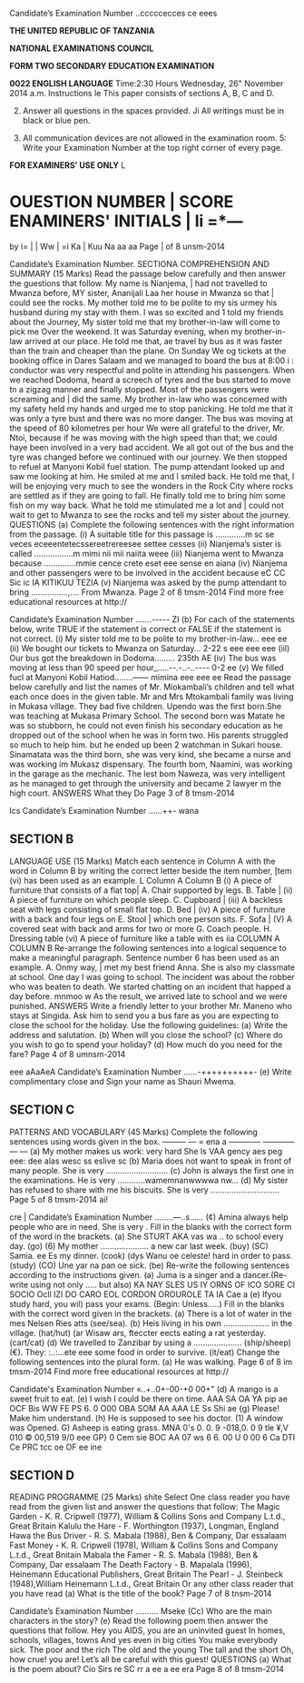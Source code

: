 Candidate’s Examination Number ..cccccecces ce eees

**THE UNITED REPUBLIC OF TANZANIA**

**NATIONAL EXAMINATIONS COUNCIL**

**FORM TWO SECONDARY EDUCATION EXAMINATION**

**0022 ENGLISH LANGUAGE**
Time:2:30 Hours Wednesday, 26" November 2014 a.m.
Instructions le This paper consists of sections A, B, C and D.

2. Answer all questions in the spaces provided.
Ji All writings must be in black or blue pen.

4. All communication devices are not allowed in the examination room.
5: Write your Examination Number at the top right corner of every page.

**FOR EXAMINERS’ USE ONLY**
L

**OUESTION NUMBER | SCORE ENAMINERS' INITIALS**
|
li
=*—
=
by i=
|
| Ww
|
=i
Ka
|
Kuu
Na aa aa
Page | of 8
unsm-2014

Candidate’s Examination Number.
SECTIONA
COMPREHENSION AND SUMMARY (15 Marks)
Read the passage below carefully and then answer the guestions that follow.
My name is Nianjema, | had not travelled to Mwanza before, MY sister, Ananijali Laa her house in Mwanza so that | could see the rocks. My mother told me to be polite to my sis urmey his husband during my stay with them. I was so excited and 1 told my friends about the Journey,
My sister told me that my brother-in-law will come to pick me Over the weekend.
It was Saturday evening, when my brother-in-law arrived at our place. He told me that, ae travel by bus as it was faster than the train and cheaper than the plane. On Sunday We og tickets at the booking office in Dares Salaam and we managed to board the bus at 8:00 i :
conductor was very respectful and polite in attending his passengers. When we reached Dodoma,
heard a screech of tyres and the bus started to move tn a zigzag manner and finally stopped.
Most of the passengers were screaming and | did the same. My brother in-law who was concemed with my safety held my hands and urged me to stop panicking. He told me that it was only a tyre bust and there was no more danger. The bus was moving at the speed of 80 kilometres per hour
We were all grateful to the driver, Mr. Ntoi, because if he was moving with the high speed than that; we could haye been involved in a very bad accident.
We all got out of the bus and the tyre was changed before we continued with our journey. We then stopped to refuel at Manyoni Kobil fuel station. The pump attendant looked up and saw me looking at him. He smiled at me and I smiled back. He told me that, I will be enjoying very much to see the wonders in the Rock City where rocks are settled as if they are going to fall. He finally told me to bring him some fish on my way back. What he told me stimulated me a lot and | could not wait to get to Mwanza to see the rocks and tell my sister about the journey.
QUESTIONS
(a) Complete the following sentences with the right information from the passage.
(i) A suitable title for this passage is .............m sc se veces eceeentetecssereetrereesee settee cesses
(ii) Nianjema’s sister is called .................m mimi nii mii naiita weee
(iii) Nianjema went to Mwanza because ..............mmie cence crete eset eee sense en aiana
(iv) Nianjema and other passengers were to be involved in the accident because eC CC Sic ic IA KITIKUU TEZIA
(v) Nianjema was asked by the pump attendant to bring ................,....
From Mwanza.
Page 2 of 8
tmsm-2014
Find more free educational resources at http://

Candidate’s Examination Number .......----- ZI
(b) For cach of the statements below, write TRUE if the statement is correct or FALSE if the statement is not correct.
(i) My sister told me to be polite to my brother-in-law... eee ee
(ii) We bought our tickets to Mwanza on Saturday... 2-22 s eee eee eee
(iil) Our bus got the breakdown in Dodoma......... 235th AE
(iv) The bus was moving at less than 90 speed per hour_.....--.-..-..---- 0-2 ee
(v) We filled fucl at Manyoni Kobil Hatiod........—— mimina eee eee ee
Read the passage below carefully and list the names of Mr. Miokambali’s children and tell what each once does in the given table.
Mr and Mrs Mtokambali family was living in Mukasa village. They bad five children. Upendo was the first born.She was teaching at Mukasa Primary School. The second born was Matate he was so stubborn, he could not even finish his secondary education as he dropped out of the school when he was in form two. His parents struggled so much to help him. but he ended up been 2
watchman in Sukari house.
Sinamatata was the third born, she was very kind, she became a nurse and was working im Mukasz dispensary. The fourth bom, Naamini, was working in the garage as the mechanic. The lest bom
Naweza, was very intelligent as he managed to get through the university and became 2 lawyer m the high court.
ANSWERS
What they Do
Page 3 of 8
tmsm-2014

lcs
Candidate’s Examination Number ......++- wana

## SECTION B
LANGUAGE USE (15 Marks)
Match each sentence in Column A with the word in Column B by writing the correct letter beside the item number, [tem (vi) has been used as an example.
L Column A Column B
(i) A piece of furniture that consists of a flat top| A. Chair supported by legs. B. Table
| (ii) A piece of furniture on which people sleep. C. Cupboard
| (iii) A backless seat with legs consisting of small flat top. D. Bed
| (iv) A piece of furniture with a back and four legs on E. Stool
| which one person sits. F. Sofa
| (V) A covered seat with back and arms for two or more G. Coach people. H. Dressing table
(vi) A piece of furniture like a table with es iia
COLUMN A
COLUMN B
Re-arrange the following sentences into a logical sequence to make a meaningful paragraph.
Sentence number 6 has been used as an example.
A. Onmy way, | met my best friend Anna.
She is also my classmate at school.
One day I was going to school.
The incident was about the robber who was beaten to death.
We started chatting on an incident that happed a day before.
mnmoo w
As the result, we arrived late to school and we were punished.
ANSWERS
Write a friendly letter to your brother Mr. Maneno who stays at Singida. Ask him to send you a bus fare as you are expecting to close the school for the holiday. Use the following guidelines:
(a) Write the address and salutation.
(b) When will you close the school?
(c) Where do you wish to go to spend your holiday?
(d) How much do you need for the fare?
Page 4 of 8
umnsm-2014

eee aAaAeA
Candidate’s Examination Number ......-++++++++++-
(e) Write complimentary close and Sign your name as Shauri Mwema.

## SECTION C
PATTERNS AND VOCABULARY (45 Marks)
Complete the following sentences using words given in the box.
——— — = ena a ————
———— — —
(a) My mother makes us work: very hard She ls VAA gency aes peg eee: dee alas wesc ss eslive sc
(b) Maria does not want to speak in front of many people. She is very ...........................
(c) John is always the first one in the examinations. He is very ............wamemnanwwwwa nw...
(d) My sister has refused to share with me his biscuits. She is very ..............................
Page 5 of 8
tmsm-2014
ai!

cre |
Candidate’s Examination Number ........—..s......
(¢) Amina always help people who are in need. She is very .
Fill in the blanks with the correct form of the word in the brackets.
(a) She
STURT AKA vas wa .. to school every day. (go)
(6) My mother ..................... a new car last week. (buy)
(SC) Samia. ee Es my dinner. (cook)
(dys Wanu oe celeste! hard in order to pass. (study)
(CO) Une yar na pan oe sick. (be)
Re-write the following sentences according to the instructions given.
(a) Juma is a singer and a dancer.(Re-write using not only ..... but also)
KA NAY SLES US IY ORNS OF ICO SORE CI SOCIO Ocll IZI DO CARO EOL CORDON OROUROLE TA IA
Cae a
(e) Ifyou study hard, you wil) pass your exams. (Begin: Unless.....)
Fill in the blanks with the correct word given in the brackets.
(a) There is a lot of water in the mes Nelsen Ries atts (see/sea).
(b) Heis living in his own .................... in the village. (hat/hut)
(ar Wisaw ars, fteccter eects eating a rat yesterday. (cart/cat)
(d) We travelled to Zanzibar by using a ..................... (ship/sheep)
(€). They: :..:...ete eee some food in order to survive. (it/eat)
Change the following sentences into the plural form.
(a) He was walking.
Page 6 of 8 im tmsm-2014
Find more free educational resources at http://

Candidate's Examination Number «..+..0+-00-+0 00+"
(d) A mango is a sweet fruit to eat.
(e) I wish I could be there on time.
AAA SA OA YA pip ae OCF Bis WW FE PS 6. 0 O00 OBA SOM AA AAA LE Ss Shi ae
{g) Please! Make him understand.
(h) He is supposed to see his doctor.
(1) A window was Opened.
G) Asheep is eating grass.
MNA 0's 0. 0. 9 -018,0. 0 9 tle ¥,V 010 © 00,519 9/0 eee GP} 0 Cem sie BOC AA 07 ws 6 6. 00 U 0 00 6 Ca DTI Ce PRC tcc oe OF ee ine

## SECTION D
READING PROGRAMME (25 Marks)
shite Select One class reader you have read from the given list and answer the questions that follow:
The Magic Garden - K. R. Cripwell (1977), William & Collins Sons and
Company L.t.d., Great Britain
Kalulu the Hare - F. Worthington (1937), Longman, England
Hawa the Bus Driver - R. S. Mabala (1988), Ben & Company, Dar essalaam
Fast Money - K. R. Cripwell (1978), William & Collins Sons and
Company L.t.d., Great Bnitain
Mabala the Famer - R. S. Mabala (1988), Ben & Company, Dar essalaam
The Death Factory - B. Mapalala (1996), Heinemann Educational Publishers,
Great Britain
The Pearl - J. Steinbeck (1948),William Heinemann L.t.d., Great
Britain
Or any other class reader that you have read
(a) What is the title of the book?
Page 7 of 8
tnsm-2014

Candidate’s Examination Number .......... Mseke
(Cc) Who are the main characters in the story?
(e)
Read the following poem then answer the questions that follow.
Hey you AIDS, you are an uninvited guest
In homes, schools, villages, towns
And yes even in big cities
You make everybody sick.
The poor and the rich
The old and the young
The tall and the short
Oh, how crue! you are!
Let’s all be careful with this guest!
QUESTIONS
(a) What is the poem about?
Cio Sirs re SC rr a ee a ee era
Page 8 of 8
tmsm-2014